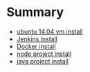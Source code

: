 Summary
=======

-	[ubuntu 14.04 vm install](ubuntu-vm-install.md)
-	[Jenkins install](jenkins-install.md)
-	[Docker install](docker-install.md)
-	[node project install](node-project-install.md)
-	[java project install](java-project-install.md)
